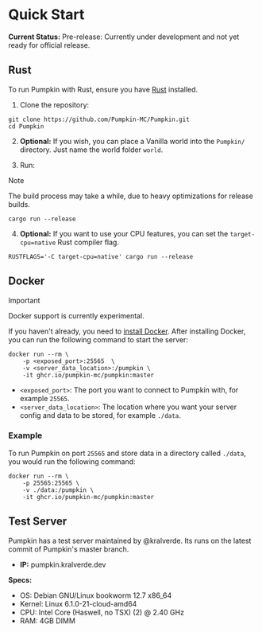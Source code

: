 # Quick Start

**Current Status:**
Pre-release: Currently under development and not yet ready for official release.

## Rust

To run Pumpkin with Rust, ensure you have [Rust](https://www.rust-lang.org/tools/install) installed.

1. Clone the repository:
```shell
git clone https://github.com/Pumpkin-MC/Pumpkin.git
cd Pumpkin
```

2. **Optional:** If you wish, you can place a Vanilla world into the `Pumpkin/` directory. Just name the world folder `world`.

3. Run:

> [!NOTE]
> The build process may take a while, due to heavy optimizations for release builds.

```shell
cargo run --release
```

4. **Optional:** If you want to use your CPU features, you can set the `target-cpu=native` Rust compiler flag.
```shell
RUSTFLAGS='-C target-cpu=native' cargo run --release
```

## Docker

> [!IMPORTANT]
> Docker support is currently experimental.

If you haven't already, you need to [install Docker](https://docs.docker.com/engine/install/). After installing Docker, you can run the following command to start the server:

```shell
docker run --rm \
    -p <exposed_port>:25565  \
    -v <server_data_location>:/pumpkin \
    -it ghcr.io/pumpkin-mc/pumpkin:master
```

- `<exposed_port>`: The port you want to connect to Pumpkin with, for example `25565`.
- `<server_data_location>`: The location where you want your server config and data to be stored, for example `./data`.

### Example 

To run Pumpkin on port `25565` and store data in a directory called `./data`, you would run the following command:
```shell
docker run --rm \
    -p 25565:25565 \
    -v ./data:/pumpkin \
    -it ghcr.io/pumpkin-mc/pumpkin:master
```

## Test Server
Pumpkin has a test server maintained by @kralverde. Its runs on the latest commit of Pumpkin's master branch.

- **IP:** pumpkin.kralverde.dev

**Specs:**
- OS: Debian GNU/Linux bookworm 12.7 x86_64
- Kernel: Linux 6.1.0-21-cloud-amd64
- CPU: Intel Core (Haswell, no TSX) (2) @ 2.40 GHz
- RAM: 4GB DIMM